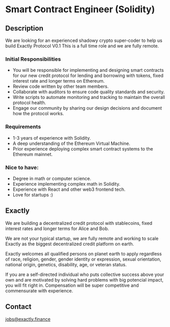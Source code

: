 # Smart Contract Engineer (Solidity)

## Description

We are looking for an experienced shadowy crypto super-coder to help us build Exactly Protocol V0.1
This is a full time role and we are fully remote. 

### Initial Responsibilities

* You will be responsible for implementing and designing smart contracts for our new credit protocol for lending and borrowing with tokens, fixed interest rate and longer terms on Ethereum.
* Review code written by other team members.
* Collaborate with auditors to ensure code quality standards and security.
* Write scripts to automate monitoring and tracking to maintain the overall protocol health.
* Engage our community by sharing our design decisions and document how the protocol works.


### Requirements

* 1-3 years of experience with Solidity.
* A deep understanding of the Ethereum Virtual Machine.
* Prior experience deploying complex smart contract systems to the Ethereum mainnet.

### Nice to have:

* Degree in math or computer science.
* Experience implementing complex math in Solidity.
* Experience with React and other web3 frontend tech.
* Love for startups :)

## Exactly

We are building a decentralized credit protocol with stablecoins, fixed interest rates and longer terms for Alice and Bob. 

We are not your typical startup, we are fully remote and working to scale Exactly as the biggest decentralized credit platform on earth.

Exactly welcomes all qualified persons on planet earth to apply regardless of race, religion, gender, gender identity or expression, sexual orientation, national origin, genetics, disability, age, or veteran status. 

If you are a self-directed individual who puts collective success above your own and are motivated by solving hard problems with big potencial impact, you will fit right in. Compensation will be super competitive and commensurate with experience. 

## Contact

jobs@exactly.finance
